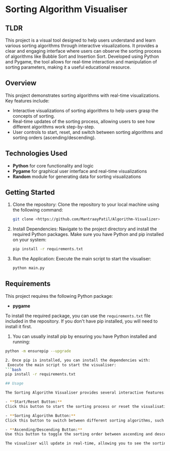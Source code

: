 # Sorting Algorithm Visualiser

## TLDR
This project is a visual tool designed to help users understand and learn various sorting algorithms through interactive visualizations. It provides a clear and engaging interface where users can observe the sorting process of algorithms like Bubble Sort and Insertion Sort. Developed using Python and Pygame, the tool allows for real-time interaction and manipulation of sorting parameters, making it a useful educational resource.

## Overview

This project demonstrates sorting algorithms with real-time visualizations. Key features include:

- Interactive visualizations of sorting algorithms to help users grasp the concepts of sorting.
- Real-time updates of the sorting process, allowing users to see how different algorithms work step-by-step.
- User controls to start, reset, and switch between sorting algorithms and sorting orders (ascending/descending).

## Technologies Used

- **Python** for core functionality and logic
- **Pygame** for graphical user interface and real-time visualizations
- **Random** module for generating data for sorting visualizations

## Getting Started

1. Clone the repository:
    Clone the repository to your local machine using the following command:
   ```bash
   git clone <https://github.com/MantraayPatil/Algorithm-Visualizer>

2. Install Dependencies:
    Navigate to the project directory and install the required Python packages. Make sure you have Python and pip installed on your system:
   ```bash
   pip install -r requirements.txt

3. Run the Application:
    Execute the main script to start the visualiser:
   ```bash
   python main.py

## Requirements

This project requires the following Python package:

- **pygame**

To install the required package, you can use the `requirements.txt` file included in the repository. If you don't have pip installed, you will need to install it first. 
1.  You can usually install pip by ensuring you have Python installed and running:
   ```bash
   python -m ensurepip --upgrade

2. Once pip is installed, you can install the dependencies with: 
    Execute the main script to start the visualiser:
   ```bash
   pip install -r requirements.txt

## Usage

The Sorting Algorithm Visualiser provides several interactive features:

- **Start/Reset Button:**
  Click this button to start the sorting process or reset the visualisation if it’s completed.

- **Sorting Algorithm Button:**
  Click this button to switch between different sorting algorithms, such as Bubble Sort and Insertion Sort.

- **Ascending/Descending Button:**
  Use this button to toggle the sorting order between ascending and descending.

The visualiser will update in real-time, allowing you to see the sorting process step-by-step. Interact with the buttons to explore how different algorithms sort the list of numbers.



